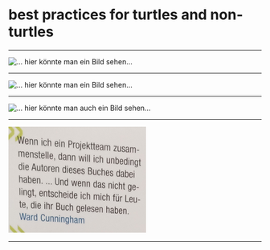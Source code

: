 # best practices for turtles and non-turtles

----

![... hier könnte man ein Bild sehen...](https://github.com/Klaasbuilder/bestp/blob/875c8060e892eba3d2a01836c42bf5b79fe38dd9/1.jpg)

----

![... hier könnte man ein Bild sehen...](https://github.com/Klaasbuilder/bestp/blob/875c8060e892eba3d2a01836c42bf5b79fe38dd9/2.jpg)

----

![... hier könnte man auch ein Bild sehen...](https://github.com/Klaasbuilder/bestp/blob/875c8060e892eba3d2a01836c42bf5b79fe38dd9/3.jpg)

----

![voll spannend: ](https://github.com/Klaasbuilder/bestp/blob/a7f7769b98100098d0f886936cea15ab37d6e052/team01.png)

----

